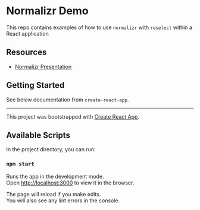 # Normalizr Demo

This repo contains examples of how to use `normalizr` with `reselect` within a React application

## Resources

- [Normalizr Presentation](https://docs.google.com/presentation/d/14wWR5nvMp-b1aGqUJAiRBqeDK1DHXdSnKGXeK3N6kN4/edit?usp=sharing)

## Getting Started

See below documentation from `create-react-app`.

---

This project was bootstrapped with [Create React App](https://github.com/facebook/create-react-app).

## Available Scripts

In the project directory, you can run:

### `npm start`

Runs the app in the development mode.<br>
Open [http://localhost:3000](http://localhost:3000) to view it in the browser.

The page will reload if you make edits.<br>
You will also see any lint errors in the console.
